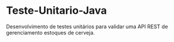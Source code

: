 # Teste-Unitario-Java
Desenvolvimento de testes unitários para validar uma API REST de gerenciamento estoques de cerveja.
